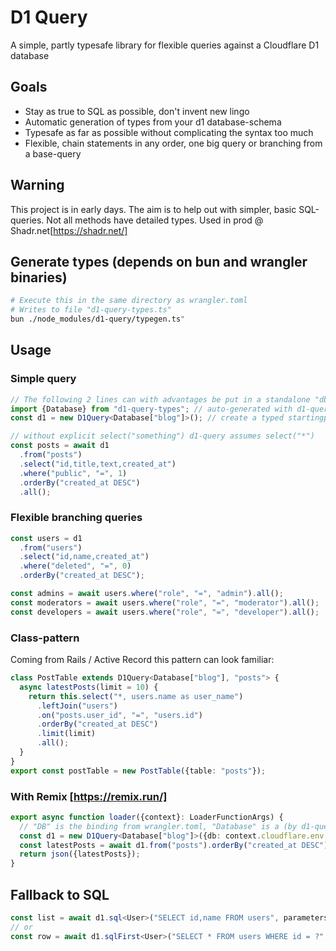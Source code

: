 # D1 Query

A simple, partly typesafe library for flexible queries against a Cloudflare D1 database

## Goals

- Stay as true to SQL as possible, don't invent new lingo
- Automatic generation of types from your d1 database-schema
- Typesafe as far as possible without complicating the syntax too much
- Flexible, chain statements in any order, one big query or branching from a base-query

## Warning

This project is in early days. The aim is to help out with simpler, basic SQL-queries. Not all methods have detailed types. Used in prod @ Shadr.net[https://shadr.net/]

## Generate types (depends on bun and wrangler binaries)

```bash
# Execute this in the same directory as wrangler.toml
# Writes to file "d1-query-types.ts"
bun ./node_modules/d1-query/typegen.ts"
```

## Usage

### Simple query

```typescript
// The following 2 lines can with advantages be put in a standalone "db.ts" exporting d1
import {Database} from "d1-query-types"; // auto-generated with d1-queries typegen.ts
const d1 = new D1Query<Database["blog"]>(); // create a typed startingpoint for the query

// without explicit select("something") d1-query assumes select("*")
const posts = await d1
  .from("posts")
  .select("id,title,text,created_at")
  .where("public", "=", 1)
  .orderBy("created_at DESC")
  .all();
```

### Flexible branching queries

```typescript
const users = d1
  .from("users")
  .select("id,name,created_at")
  .where("deleted", "=", 0)
  .orderBy("created_at DESC");

const admins = await users.where("role", "=", "admin").all();
const moderators = await users.where("role", "=", "moderator").all();
const developers = await users.where("role", "=", "developer").all();
```

### Class-pattern

Coming from Rails / Active Record this pattern can look familiar:

```typescript
class PostTable extends D1Query<Database["blog"], "posts"> {
  async latestPosts(limit = 10) {
    return this.select("*, users.name as user_name")
      .leftJoin("users")
      .on("posts.user_id", "=", "users.id")
      .orderBy("created_at DESC")
      .limit(limit)
      .all();
  }
}
export const postTable = new PostTable({table: "posts"});
```

### With Remix [https://remix.run/]

```typescript
export async function loader({context}: LoaderFunctionArgs) {
  // "DB" is the binding from wrangler.toml, "Database" is a (by d1-query:s typegen.ts) generated interface
  const d1 = new D1Query<Database["blog"]>({db: context.cloudflare.env.DB});
  const latestPosts = await d1.from("posts").orderBy("created_at DESC").limit(10).all();
  return json({latestPosts});
}
```

## Fallback to SQL

```typescript
const list = await d1.sql<User>("SELECT id,name FROM users", parameters); // returns an array of User
// or
const row = await d1.sqlFirst<User>("SELECT * FROM users WHERE id = ?", parameters); // returns a User
```
